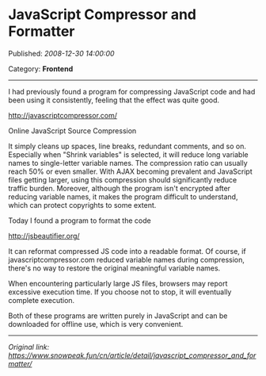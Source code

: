 # JavaScript Compressor and Formatter

Published: *2008-12-30 14:00:00*

Category: __Frontend__

---------

I had previously found a program for compressing JavaScript code and had been using it consistently, feeling that the effect was quite good.

<http://javascriptcompressor.com/>

Online JavaScript Source Compression

It simply cleans up spaces, line breaks, redundant comments, and so on. Especially when "Shrink variables" is selected, it will reduce long variable names to single-letter variable names. The compression ratio can usually reach 50% or even smaller. With AJAX becoming prevalent and JavaScript files getting larger, using this compression should significantly reduce traffic burden. Moreover, although the program isn't encrypted after reducing variable names, it makes the program difficult to understand, which can protect copyrights to some extent.

Today I found a program to format the code

<http://jsbeautifier.org/>

It can reformat compressed JS code into a readable format. Of course, if javascriptcompressor.com reduced variable names during compression, there's no way to restore the original meaningful variable names.

When encountering particularly large JS files, browsers may report excessive execution time. If you choose not to stop, it will eventually complete execution.

Both of these programs are written purely in JavaScript and can be downloaded for offline use, which is very convenient.

---
*Original link: https://www.snowpeak.fun/cn/article/detail/javascript_compressor_and_formatter/*